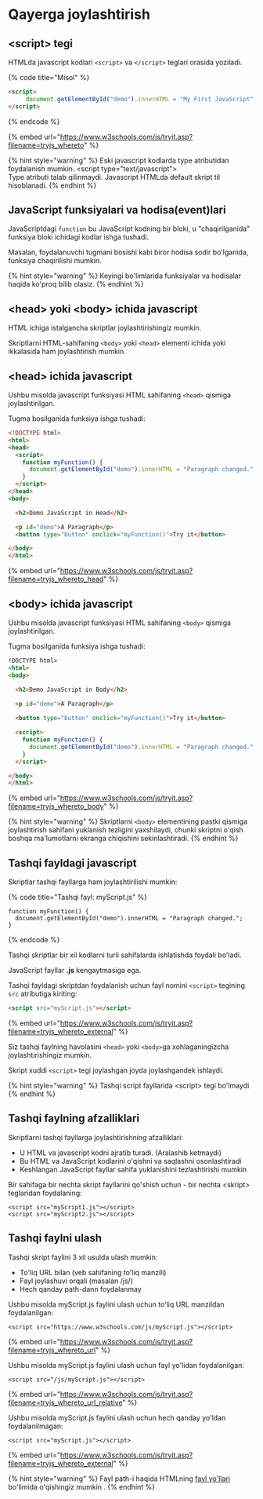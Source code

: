 # Qayerga joylashtirish

## \<script> tegi

HTMLda javascript kodlari `<script>` va `</script>` teglari orasida yoziladi.

{% code title="Misol" %}
```html
<script>
     document.getElementById("demo").innerHTML = "My First JavaScript";
</script> 
```
{% endcode %}

{% embed url="https://www.w3schools.com/js/tryit.asp?filename=tryjs_whereto" %}

{% hint style="warning" %}
Eski javascript kodlarda type atributidan foydalanish mumkin. \<script type="text/javascript">\
Type atributi talab qilinmaydi. Javascript HTMLda default skript til hisoblanadi.
{% endhint %}

## JavaScript funksiyalari va hodisa(event)lari

JavaScriptdagi `function`  bu JavaScript kodning bir bloki, u "chaqirilganida" funksiya bloki ichidagi kodlar ishga tushadi.

Masalan, foydalanuvchi tugmani bosishi kabi biror hodisa sodir bo'lganida, funksiya chaqirilishi mumkin.

{% hint style="warning" %}
Keyingi bo'limlarida funksiyalar va hodisalar haqida ko'proq bilib olasiz.
{% endhint %}

## \<head> yoki \<body> ichida javascript&#x20;

HTML ichiga istalgancha skriptlar joylashtirishingiz mumkin.

Skriptlarni HTML-sahifaning `<body>` yoki `<head>` elementi ichida yoki ikkalasida ham joylashtirish mumkin.

## \<head> ichida javascript

Ushbu misolda javascript funksiyasi HTML sahifaning `<head>` qismiga joylashtirilgan.

Tugma bosilganida funksiya ishga tushadi:

```html
<!DOCTYPE html>
<html>
<head>
  <script>
    function myFunction() {
      document.getElementById("demo").innerHTML = "Paragraph changed.";
    }
  </script>
</head>
<body>

  <h2>Demo JavaScript in Head</h2>

  <p id="demo">A Paragraph</p>
  <button type="button" onclick="myFunction()">Try it</button>

</body>
</html>
```

{% embed url="https://www.w3schools.com/js/tryit.asp?filename=tryjs_whereto_head" %}

## \<body> ichida javascript

Ushbu misolda javascript funksiyasi HTML sahifaning `<body>` qismiga joylashtirilgan.

Tugma bosilganida funksiya ishga tushadi:

```html
!DOCTYPE html>
<html>
<body>

  <h2>Demo JavaScript in Body</h2>

  <p id="demo">A Paragraph</p>
  
  <button type="button" onclick="myFunction()">Try it</button>

  <script>
    function myFunction() {
      document.getElementById("demo").innerHTML = "Paragraph changed.";
    }
  </script>

</body>
</html>
```

{% embed url="https://www.w3schools.com/js/tryit.asp?filename=tryjs_whereto_body" %}

{% hint style="warning" %}
Skriptlarni `<body>` elementining pastki qismiga joylashtirish sahifani yuklanish tezligini yaxshilaydi, chunki skriptni o'qish boshqa ma'lumotlarni ekranga chiqishini sekinlashtiradi.
{% endhint %}

## Tashqi fayldagi javascript

Skriptlar tashqi fayllarga ham joylashtirilishi mumkin:

{% code title="Tashqi fayl: myScript.js" %}
```
function myFunction() {
  document.getElementById("demo").innerHTML = "Paragraph changed.";
}
```
{% endcode %}

Tashqi skriptlar bir xil kodlarni turli sahifalarda ishlatishda foydali bo'ladi.

JavaScript fayllar **.js** kengaytmasiga ega.

Tashqi fayldagi skriptdan foydalanish uchun fayl nomini `<script>` tegining `src` atributiga kiriting:

```html
<script src="myScript.js"></script>
```

{% embed url="https://www.w3schools.com/js/tryit.asp?filename=tryjs_whereto_external" %}

Siz tashqi faylning havolasini `<head>` yoki `<body>`ga xohlaganingizcha joylashtirishingiz mumkin.

Skript xuddi `<script>` tegi joylashgan joyda joylashgandek ishlaydi.

{% hint style="warning" %}
Tashqi script fayllarida \<script> tegi bo'lmaydi
{% endhint %}

## Tashqi faylning afzalliklari

Skriptlarni tashqi fayllarga joylashtirishning afzalliklari:

* U HTML va javascript kodni ajratib turadi. (Aralashib ketmaydi)
* Bu HTML va JavaScript kodlarini o'qishni va saqlashni osonlashtiradi
* Keshlangan JavaScript fayllar sahifa yuklanishini tezlashtirishi mumkin

Bir sahifaga bir nechta skript fayllarini qo'shish uchun - bir nechta \<skript> teglaridan foydalaning:

```
<script src="myScript1.js"></script>
<script src="myScript2.js"></script> 
```

## Tashqi faylni ulash

Tashqi skript faylini 3 xil usulda ulash mumkin:

* To'liq URL bilan (veb sahifaning to'liq manzili)
* Fayl joylashuvi orqali (masalan /js/)
* Hech qanday path-dann foydalanmay

Ushbu misolda myScript.js faylini ulash uchun toʻliq URL manzildan foydalanilgan:

```
<script src="https://www.w3schools.com/js/myScript.js"></script> 
```

{% embed url="https://www.w3schools.com/js/tryit.asp?filename=tryjs_whereto_url" %}

Ushbu misolda myScript.js faylini ulash uchun fayl yo'lidan foydalanilgan:

```
<script src="/js/myScript.js"></script> 
```

{% embed url="https://www.w3schools.com/js/tryit.asp?filename=tryjs_whereto_url_relative" %}

Ushbu misolda myScript.js faylini ulash uchun hech qanday yo'ldan foydalanilmagan:

```
<script src="myScript.js"></script> 
```

{% embed url="https://www.w3schools.com/js/tryit.asp?filename=tryjs_whereto_external" %}

{% hint style="warning" %}
Fayl path-i haqida HTMLning [fayl yo'llari ](../../html/boshlash/fayl-yollari.md)bo'limida o'qishingiz mumkin .
{% endhint %}
